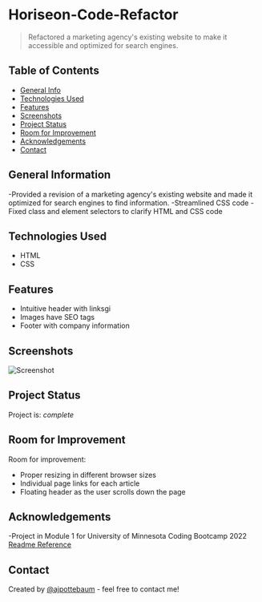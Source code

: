 # Horiseon-Code-Refactor
> Refactored a marketing agency's existing website to make it accessible and optimized for search engines.

## Table of Contents
* [General Info](#general-information)
* [Technologies Used](#technologies-used)
* [Features](#features)
* [Screenshots](#screenshots)
* [Project Status](#project-status)
* [Room for Improvement](#room-for-improvement)
* [Acknowledgements](#acknowledgements)
* [Contact](#contact)
## General Information
-Provided a revision of a marketing agency's existing website and made it optimized for search engines to find information.
-Streamlined CSS code
-Fixed class and element selectors to clarify HTML and CSS code

## Technologies Used
- HTML
- CSS

## Features
- Intuitive header with linksgi
- Images have SEO tags
- Footer with company information

## Screenshots
![Screenshot](/Horiseonscreenshot.png)

## Project Status
Project is: _complete_


## Room for Improvement

Room for improvement:
- Proper resizing in different browser sizes
- Individual page links for each article
- Floating header as the user scrolls down the page

## Acknowledgements
-Project in Module 1 for University of Minnesota Coding Bootcamp 2022
[Readme Reference](https://www.freecodecamp.org/news/how-to-write-a-good-readme-file/)

## Contact
Created by [@ajpottebaum](git@github.com:ajpottebaum/ajpottebaum.git) - feel free to contact me!